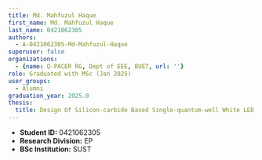 ```yaml
---
title: Md. Mahfuzul Haque
first_name: Md. Mahfuzul Haque
last_name: 0421062305
authors:
  - A-0421062305-Md-Mahfuzul-Haque
superuser: false
organizations:
  - {name: Q-PACER RG, Dept of EEE, BUET, url: ''}
role: Graduated with MSc (Jan 2025)
user_groups:
  - Alumni
graduation_year: 2025.0
thesis:
  title: Design Of Silicon-carbide Based Single-quantum-well White LED
---
```


* **Student ID:** 0421062305
* **Research Division:** EP
* **BSc Institution:** SUST
